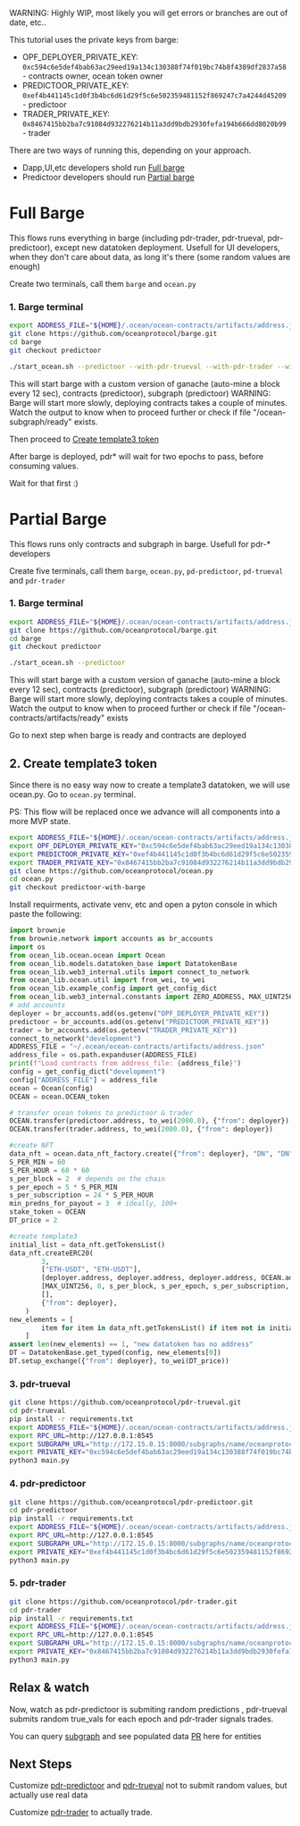 
WARNING:  Highly WIP, most likely you will get errors or branches are out of date, etc.. 

This tutorial uses the private keys from barge:
 - OPF_DEPLOYER_PRIVATE_KEY:  `0xc594c6e5def4bab63ac29eed19a134c130388f74f019bc74b8f4389df2837a58`  - contracts owner, ocean token owner
 - PREDICTOOR_PRIVATE_KEY: `0xef4b441145c1d0f3b4bc6d61d29f5c6e502359481152f869247c7a4244d45209`  - predictoor
 - TRADER_PRIVATE_KEY: `0x8467415bb2ba7c91084d932276214b11a3dd9bdb2930fefa194b666dd8020b99`  - trader


There are two ways of running this, depending on your approach.
  - Dapp,UI,etc developers shold run [Full barge](#full-barge)
  - Predictoor developers should run [Partial barge](#partial-barge)

# Full Barge

This flows runs everything in barge (including pdr-trader, pdr-trueval, pdr-predictoor), except new datatoken deployment.
Usefull for UI developers, when they don't care about data, as long it's there (some random values are enough)

Create two terminals, call them `barge` and `ocean.py`

### 1. Barge terminal

```bash
export ADDRESS_FILE="${HOME}/.ocean/ocean-contracts/artifacts/address.json"
git clone https://github.com/oceanprotocol/barge.git
cd barge
git checkout predictoor

./start_ocean.sh --predictoor --with-pdr-trueval --with-pdr-trader --with-pdr-predictoor
```

This will start barge with a custom version of ganache (auto-mine a block every 12 sec), contracts (predictoor), subgraph (predictoor)
WARNING:   Barge will start more slowly, deploying contracts takes a couple of minutes.
Watch the output to know when to proceed further or check if file "/ocean-subgraph/ready" exists.


Then proceed to [Create template3 token](#2.-Create-template3-token)

After barge is deployed, pdr* will wait for two epochs to pass, before consuming values.

Wait for that first :)


# Partial Barge

This flows runs only contracts and subgraph in barge.
Usefull for pdr-* developers

Create five terminals, call them `barge`, `ocean.py`, `pd-predictoor`, `pd-trueval` and `pdr-trader`


### 1. Barge terminal

```bash
export ADDRESS_FILE="${HOME}/.ocean/ocean-contracts/artifacts/address.json"
git clone https://github.com/oceanprotocol/barge.git
cd barge
git checkout predictoor

./start_ocean.sh --predictoor
```

This will start barge with a custom version of ganache (auto-mine a block every 12 sec), contracts (predictoor), subgraph (predictoor)
WARNING:   Barge will start more slowly, deploying contracts takes a couple of minutes.  Watch the output to know when to proceed further or check if file "/ocean-contracts/artifacts/ready" exists

Go to next step when barge is ready and contracts are deployed

## 2. Create template3 token

Since there is no easy way now to create a template3 datatoken, we will use ocean.py.  Go to `ocean.py` terminal.

PS: This flow will be replaced once we advance will all components into a more MVP state.

```bash
export ADDRESS_FILE="${HOME}/.ocean/ocean-contracts/artifacts/address.json"
export OPF_DEPLOYER_PRIVATE_KEY="0xc594c6e5def4bab63ac29eed19a134c130388f74f019bc74b8f4389df2837a58"
export PREDICTOOR_PRIVATE_KEY="0xef4b441145c1d0f3b4bc6d61d29f5c6e502359481152f869247c7a4244d45209"
export TRADER_PRIVATE_KEY="0x8467415bb2ba7c91084d932276214b11a3dd9bdb2930fefa194b666dd8020b99"
git clone https://github.com/oceanprotocol/ocean.py
cd ocean.py
git checkout predictoor-with-barge
```


Install requirments, activate venv, etc and open a pyton console in which paste the following:

```python
import brownie
from brownie.network import accounts as br_accounts
import os
from ocean_lib.ocean.ocean import Ocean
from ocean_lib.models.datatoken_base import DatatokenBase
from ocean_lib.web3_internal.utils import connect_to_network
from ocean_lib.ocean.util import from_wei, to_wei
from ocean_lib.example_config import get_config_dict
from ocean_lib.web3_internal.constants import ZERO_ADDRESS, MAX_UINT256
# add accounts
deployer = br_accounts.add(os.getenv("OPF_DEPLOYER_PRIVATE_KEY"))
predictoor = br_accounts.add(os.getenv("PREDICTOOR_PRIVATE_KEY"))
trader = br_accounts.add(os.getenv("TRADER_PRIVATE_KEY"))
connect_to_network("development")
ADDRESS_FILE = "~/.ocean/ocean-contracts/artifacts/address.json"
address_file = os.path.expanduser(ADDRESS_FILE)
print(f"Load contracts from address_file: {address_file}")
config = get_config_dict("development")
config["ADDRESS_FILE"] = address_file
ocean = Ocean(config)
OCEAN = ocean.OCEAN_token

# transfer ocean tokens to predictoor & trader
OCEAN.transfer(predictoor.address, to_wei(2000.0), {"from": deployer})
OCEAN.transfer(trader.address, to_wei(2000.0), {"from": deployer})

#create NFT
data_nft = ocean.data_nft_factory.create({"from": deployer}, "DN", "DN")
S_PER_MIN = 60
S_PER_HOUR = 60 * 60
s_per_block = 2  # depends on the chain
s_per_epoch = 5 * S_PER_MIN
s_per_subscription = 24 * S_PER_HOUR
min_predns_for_payout = 3  # ideally, 100+
stake_token = OCEAN
DT_price = 2

#create template3
initial_list = data_nft.getTokensList()
data_nft.createERC20(
        3,
        ["ETH-USDT", "ETH-USDT"],
        [deployer.address, deployer.address, deployer.address, OCEAN.address, OCEAN.address],
        [MAX_UINT256, 0, s_per_block, s_per_epoch, s_per_subscription, 30],
        [],
        {"from": deployer},
    )
new_elements = [
        item for item in data_nft.getTokensList() if item not in initial_list
    ]
assert len(new_elements) == 1, "new datatoken has no address"
DT = DatatokenBase.get_typed(config, new_elements[0])
DT.setup_exchange({"from": deployer}, to_wei(DT_price))
```


### 3. pdr-trueval

```bash
git clone https://github.com/oceanprotocol/pdr-trueval.git
cd pdr-trueval
pip install -r requirements.txt
export ADDRESS_FILE="${HOME}/.ocean/ocean-contracts/artifacts/address.json"
export RPC_URL=http://127.0.0.1:8545
export SUBGRAPH_URL="http://172.15.0.15:8000/subgraphs/name/oceanprotocol/ocean-subgraph"
export PRIVATE_KEY="0xc594c6e5def4bab63ac29eed19a134c130388f74f019bc74b8f4389df2837a58"
python3 main.py
```


### 4. pdr-predictoor

```bash
git clone https://github.com/oceanprotocol/pdr-predictoor.git
cd pdr-predictoor
pip install -r requirements.txt
export ADDRESS_FILE="${HOME}/.ocean/ocean-contracts/artifacts/address.json"
export RPC_URL=http://127.0.0.1:8545
export SUBGRAPH_URL="http://172.15.0.15:8000/subgraphs/name/oceanprotocol/ocean-subgraph"
export PRIVATE_KEY="0xef4b441145c1d0f3b4bc6d61d29f5c6e502359481152f869247c7a4244d45209"
python3 main.py
```

### 5. pdr-trader

```bash
git clone https://github.com/oceanprotocol/pdr-trader.git
cd pdr-trader
pip install -r requirements.txt
export ADDRESS_FILE="${HOME}/.ocean/ocean-contracts/artifacts/address.json"
export RPC_URL=http://127.0.0.1:8545
export SUBGRAPH_URL="http://172.15.0.15:8000/subgraphs/name/oceanprotocol/ocean-subgraph"
export PRIVATE_KEY="0x8467415bb2ba7c91084d932276214b11a3dd9bdb2930fefa194b666dd8020b99"
python3 main.py
```

## Relax & watch

Now, watch as pdr-predictoor is submiting random predictions , pdr-trueval submits random true_vals for each epoch and pdr-trader signals trades.

You can query [subgraph](http://172.15.0.15:8000/subgraphs/name/oceanprotocol/ocean-subgraph/graphql) and see populated data  [PR](https://github.com/oceanprotocol/ocean-subgraph/pull/678) here for entities 


## Next Steps

Customize [pdr-predictoor](https://github.com/oceanprotocol/pdr-predictoor) and [pdr-trueval](https://github.com/oceanprotocol/pdr-trueval) not to submit random values, but actually use real data

Customize [pdr-trader](https://github.com/oceanprotocol/pdr-trader) to actually trade.